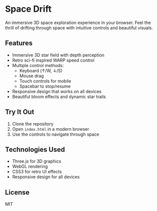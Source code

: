 # Space Drift

An immersive 3D space exploration experience in your browser. Feel the thrill of drifting through space with intuitive controls and beautiful visuals.

## Features

- Immersive 3D star field with depth perception
- Retro sci-fi inspired WARP speed control
- Multiple control methods:
  - Keyboard (↑/W, ↓/S)
  - Mouse drag
  - Touch controls for mobile
  - Spacebar to stop/resume
- Responsive design that works on all devices
- Beautiful bloom effects and dynamic star trails

## Try It Out

1. Clone the repository
2. Open `index.html` in a modern browser
3. Use the controls to navigate through space

## Technologies Used

- Three.js for 3D graphics
- WebGL rendering
- CSS3 for retro UI effects
- Responsive design for all devices

## License

MIT
